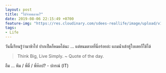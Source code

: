 ```yaml
---
layout: post
title: "ไปจ่ายตลาด?"
date: 2019-08-06 22:15:49 +0700
feature-img: "https://res.cloudinary.com/sdees-reallife/image/upload/v1555658919/sample_feature_img.png"
tags:
- Life
---
```

วันนี้เรียนรู้ว่ามาช้าไป ปากเป็ดก็หมดได้นะ ... แต่ขนมตาลที่นี่อร่อยล่ะ แถมน้ำเต้าหู้ใบเตยก็ใช้ได้

> Think Big, Live Simply. ~ Quote of the day.

<i class="fa fa-child" style="color:plum"></i>

อืม ... พีม / พี่ตี๋ / พี่ท๊อป? - ปกรณ์ (IT)
